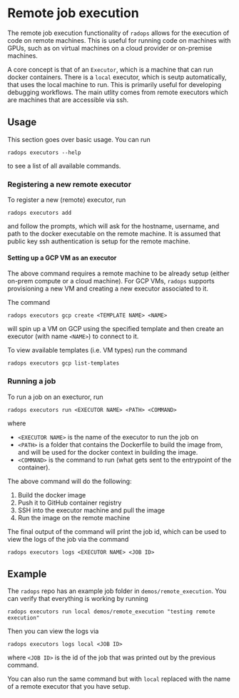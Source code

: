 # Remote job execution

The remote job execution functionality of `radops` allows for the execution of code on remote machines. This is useful for running code on machines with GPUs, such as on virtual machines on a cloud provider or on-premise machines.

A core concept is that of an `Executor`, which is a machine that can run docker containers. There is a `local` executor, which is seutp automatically, that uses the local machine to run. This is primarily useful for developing debugging workflows. The main utlity comes from remote executors which are machines that are accessible via ssh.

## Usage

This section goes over basic usage. You can run

```shell
radops executors --help
```

to see a list of all available commands.

### Registering a new remote executor

To register a new (remote) executor, run

```shell
radops executors add
```

and follow the prompts, which will ask for the hostname, username, and path to the docker executable on the remote machine. It is assumed that public key ssh authentication is setup for the remote machine.

#### Setting up a GCP VM as an executor

The above command requires a remote machine to be already setup (either on-prem compute or a cloud machine). For GCP VMs, `radops` supports provisioning a new VM and creating a new executor associated to it.

The command

```shell
radops executors gcp create <TEMPLATE NAME> <NAME>
```

will spin up a VM on GCP using the specified template and then create an executor (with name `<NAME>`) to connect to it.

To view available templates (i.e. VM types) run the command

```shell
radops executors gcp list-templates
```

### Running a job

To run a job on an execturor, run

```shell
radops executors run <EXECUTOR NAME> <PATH> <COMMAND>
```

where

- `<EXECUTOR NAME>` is the name of the executor to run the job on
- `<PATH>` is a folder that contains the Dockerfile to build the image from, and will be used for the docker context in building the image.
- `<COMMAND>` is the command to run (what gets sent to the entrypoint of the container).

The above command will do the following:

1. Build the docker image
2. Push it to GitHub container registry
3. SSH into the executor machine and pull the image
4. Run the image on the remote machine

The final output of the command will print the job id, which can be used to view the logs of the job via the command

```shell
radops executors logs <EXECUTOR NAME> <JOB ID>
```

## Example

The `radops` repo has an example job folder in `demos/remote_execution`. You can verify that everything is working by running

```shell
radops executors run local demos/remote_execution "testing remote execution"
```

Then you can view the logs via

```shell
radops executors logs local <JOB ID>
```

where `<JOB ID>` is the id of the job that was printed out by the previous command.

You can also run the same command but with `local` replaced with the name of a remote executor that you have setup.
